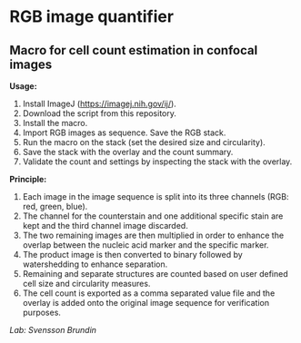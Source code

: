 # RGB image quantifier

## Macro for cell count estimation in confocal images  

**Usage:**  

1. Install ImageJ (https://imagej.nih.gov/ij/).  
2. Download the script from this repository.  
3. Install the macro.  
4. Import RGB images as sequence. Save the RGB stack.   
5. Run the macro on the stack (set the desired size and circularity).  
6. Save the stack with the overlay and the count summary.  
7. Validate the count and settings by inspecting the stack with the overlay.  

**Principle:**  
1. Each image in the image sequence is split into its three channels (RGB: red, green, blue).   
2. The channel for the counterstain and one additional specific stain are kept and the third channel image discarded.   
3. The two remaining images are then multiplied in order to enhance the overlap between the nucleic acid marker and the specific marker.   
4. The product image is then converted to binary followed by watershedding to enhance separation.   
5. Remaining and separate structures are counted based on user defined cell size and circularity measures.   
6. The cell count is exported as a comma separated value file and the overlay is added onto the original image sequence for verification purposes.  

*Lab: Svensson Brundin*
